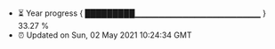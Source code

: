 - ⏳ Year progress { █████████▁▁▁▁▁▁▁▁▁▁▁▁▁▁▁▁▁▁▁▁▁ } 33.27 %
- ⏰ Updated on Sun, 02 May 2021 10:24:34 GMT

